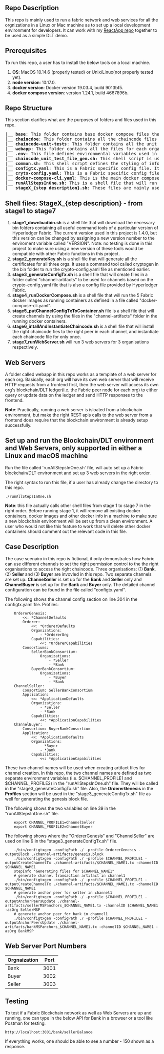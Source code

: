 ## Repo Description
This repo is mainly used to run a fabric network and web services for all the orgnizations in a Linux or Mac machine as to set up a local development environment for developers. It can work with my [ReactApp repo](https://github.com/yunxi-zhang/ReactApp) together to be used as a simple DLT demo.

## Prerequisites
To run this repo, a user has to install the below tools on a local machine.
1. **OS**: MacOS 10.14.6 (properly tested) or Unix/Linux(not properly tested yet).
2. **node version**: 10.17.0.
3. **docker version**: Docker version 19.03.4, build 9013bf5.
4. **docker compose version**: version 1.24.1, build 4667896b.

## Repo Structure ##
This section clarifies what are the purposes of folders and files used in this repo.
<pre>
|__ <b>base</b>: This folder contains base docker compose files that will be used in a docker-compose-cli.yaml
|__ <b>chaincdoe</b>: This folder contains all the chaincode files that will be used in all the Fabric docker containers.
|__ <b>chaincode-unit-tests</b>: This folder contains all the unit test files for all the chaincode files. Instructions of how to run them is shown in a seperate section later.
|__ <b>webapp</b>: This folder contains all the files for each organisation to run as Web Services.
|__ <b>.env</b>: This file defines environmental variables used in the docker-compose-cli.yaml.
|__ <b>chaincode_unit_test_file_gen.sh</b>: This shell script is used as a prerequisite to run all the unit tests for the chaincode. Instruction is given in a seperate section later.
|__ <b>common.sh</b>: This shell script defines the styling of information printed out. It is used by other shell script files.
|__ <b>configtx.yaml</b>: This is a Fabric specific config file. It comes from the offical Fabric website. It defines all the participants in a Fabric network and channels. The file is an input to be used in a Fabric Command Line tool called configtxgen in a bin folder. The output will be a number of Fabric channel files that will be used to create new channels in a Fabric network. In this repo, the command to run this file will be covered in a file called "stage3_generateConfigTx.sh". Details are given in a seperate section later.
|__ <b>cryto-config.yaml</b>: This is a Fabric specific config file. It mainly defines the participants in a Fabric network, and also defines how many peers should be created for each participant. This file is an input to be used in a Fabric Command Line tool called "cryptogen" in the bin folder. The output will be all the TLS certificates for each organization. Actually, in this repo, this tool is used to simulate how a Fabric CA is going to issue TLS certificates for all the Fabric nodes.
|__ <b>docker-compose-cli.yaml</b>: This is the main docker compose file that will inherit the base docker compose files in the "bin" folder (will be created after stage1_downloadbin.sh runs) and spin up all docker containers for each participant to set up a Fabric network.
|__ <b>runAllStepsInOne.sh</b>: This is a shell file that will run all other shell files named in a way like "stageX_{step description}.sh".
|__ <b>stageX_{step description}.sh</b>: These files are mainly used to automate the setup of a Fabric network in a local machine to quickly set up a local development environment. Details are given in a seperate section later.
</pre>

## Shell files: StageX_{step description} - from stage1 to stage7
1. **stage1_downloadbin.sh** is a shell file that will download the necessary bin folders containing all useful command tools of a particular version of Hyperledger Fabric. The current version used in this project is 1.4.0, but this version can be changed by assigning a new version number to the enviroment variable called "VERSION". Note: no testing is done in this project to make sure using a new version of these tools would be compatible with other Fabric functions in this project.
2. **stage2_generateKey.sh** is a shell file that will generate all the certificates for all three orgs. It uses a command tool called cryptogen in the bin folder to run the crypto-config.yaml file as mentioned earlier.
3. **stage3_generateConfigTx.sh** is a shell file that will create files in a folder called "channel-artifacts" to be used for channels based on the crypto-config.yaml file that is also a config file provided by Hyperledger Fabric.
4. **stage4_runDockerCompose.sh** is a shell file that will run the 5 Fabric docker images as running containers as defined in a file called "docker-compose-cli.yaml".
5. **stage5_putChannelConfigTxToContainer.sh** file is a shell file that will create channels by using the files in the "channel-artifacts" folder in the running docker containers.
6. **stage6_intallAndInstantiateChaincode.sh** is a shell file that will install the right chaincode fies to the right peer in each channel, and instantiate each chaincode file for only once.
7. **stage7_runWebServer.sh** will run 3 web servers for 3 organisations respectively.

## Web Servers
A folder called webapp in this repo works as a template of a web server for each org.
Basically, each org will have its own web server that will receive HTTP requests from a frontend first, then the web server will access its own org's blockchain/DLT ledger(i.e. the Fabric peer node for each org) to either query or update data on the ledger and send HTTP responses to the frontend.

**Note**: Practically, running a web server is isloated from a blockchain environment, but make the right REST apis calls to the web server from a frontend does require that the blockchain environment is already setup successfully.

## Set up and run the Blockchain/DLT environment and Web Servers, only supported in either a Linux and macOS machine
Run the file called 'runAllStepsInOne.sh' file, will auto set up a Fabric blockchain/DLT environment and set up 3 web servers in the right order.

The right syntax to run this file, if a user has already change the directory to this repo.
```
./runAllStepsInOne.sh
```

**Note**: this file actually calls other shell files from stage 1 to stage 7 in the right order. Before running stage 1, it will remove all existing docker containers, docker images and other docker info in a machine to make sure a new blockchain environment will be set up from a clean environment. A user who would not like this feature to work that will delete other docker containers should comment out the relevant code in this file.

## Case Description
The case scenairo in this repo is fictional, it only demonstrates how Fabric can use different channels to set the right permission control to the the right organisations to access the right chaincode. Three organisations: (1) **Bank**, (2) **Seller** and (3) **Buyer** are invovled in this repo. Two separate channels are set up. **ChannelSeller** is set up for the **Bank** and **Seller** only and **ChannelBuyer** is set up for the **Bank** and **Buyer** only. The detailed channel configuration can be found in the file called "configtx.yaml". 

The following shows the channel config section on line 304 in the configtx.yaml file.
    Profiles:

        OrdererGenesis:
            <<: *ChannelDefaults
            Orderer:
                <<: *OrdererDefaults
                Organizations:
                    - *OrdererOrg
                Capabilities:
                    <<: *OrdererCapabilities
            Consortiums:
                SellerBankConsortium:
                    Organizations:
                        - *Seller
                        - *Bank
                BuyerBankConsortium:
                    Organizations:
                        - *Buyer
                        - *Bank
        ChannelSeller:
            Consortium: SellerBankConsortium
            Application:
                <<: *ApplicationDefaults
                Organizations:
                    - *Seller
                    - *Bank
                Capabilities:
                    <<: *ApplicationCapabilities
        ChannelBuyer:
            Consortium: BuyerBankConsortium
            Application:
                <<: *ApplicationDefaults
                Organizations:
                    - *Buyer
                    - *Bank
                Capabilities:
                    <<: *ApplicationCapabilities

These two channel names will be used when creating artifact files for channel creation. In this repo, the two channel names are defined as two separate environment variables (i.e. $CHANNEL_PROFILE1 and $CHANNEL_PROFILE2) in the "runAllStepsInOne.sh" file. They will be called in the "stage3_generateConfigTx.sh" file. Also, the **OrdererGenesis** in the **Profiles** section will be used in the "stage3_generateConfigTx.sh" file as well for generating the genesis block file. 

The following shows the two variables on line 39 in the "runAllStepsInOne.sh" file. 
```
    export CHANNEL_PROFILE1=ChannelSeller
    export CHANNEL_PROFILE2=ChannelBuyer
```

The following shows where the "OrdererGenesis" and "ChannelSeller" are used on line 9 in the "stage3_generateConfigTx.sh" file.
```
    ./bin/configtxgen -configPath ./ -profile OrdererGenesis -outputBlock ./channel-artifacts/genesis.block 
    ./bin/configtxgen -configPath ./ -profile $CHANNEL_PROFILE1 -outputCreateChannelTx ./channel-artifacts/$CHANNEL_NAME1.tx -channelID $CHANNEL_NAME1
    stepInfo "Generating files for $CHANNEL_NAME1"
    # generate channel transaction artifact in channel1
    ./bin/configtxgen -configPath ./ -profile $CHANNEL_PROFILE1 -outputCreateChannelTx ./channel-artifacts/$CHANNEL_NAME1.tx -channelID $CHANNEL_NAME1
    # generate anchor peer for seller in channel1
    ./bin/configtxgen -configPath ./ -profile $CHANNEL_PROFILE1 -outputAnchorPeersUpdate ./channel-artifacts/sellerMSPanchors_$CHANNEL_NAME1.tx -channelID $CHANNEL_NAME1 -asOrg SellerMSP
    # generate anchor peer for bank in channel1
    ./bin/configtxgen -configPath ./ -profile $CHANNEL_PROFILE1 -outputAnchorPeersUpdate ./channel-artifacts/bankMSPanchors_$CHANNEL_NAME1.tx -channelID $CHANNEL_NAME1 -asOrg BankMSP
```

## Web Server Port Numbers
| Orgnaization     | Port |
| ----------- | ----------- |
| Bank | 3001 |
| Buyer | 3002 |
| Seller | 3003 |

## Testing ##
To test if a Fabric Blockchain network as well as Web Servers are up and running, one can type in the below API for Bank in a browser or a tool like Postman for testing.
```
http://localhost:3001/bank/sellerBalance
```

If everything works, one should be able to see a number - 150 shown as a response.